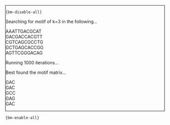<div style="border:1px solid black;">

`{bm-disable-all}`

Searching for motif of k=3 in the following...


AAATTGACGCAT<br>GACGACCACGTT<br>CGTCAGCGCCTG<br>GCTGAGCACCGG<br>AGTTCGGGACAG


Running 1000 iterations...


Best found the motif matrix...


GAC<br>GAC<br>GCC<br>GAG<br>GAC


</div>

`{bm-enable-all}`


